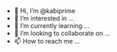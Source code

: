 - 👋 Hi, I’m @kabiprime
- 👀 I’m interested in ...
- 🌱 I’m currently learning ...
- 💞️ I’m looking to collaborate on ...
- 📫 How to reach me ...

<!---
kabiprime/kabiprime is a ✨ special ✨ repository because its `README.md` (this file) appears on your GitHub profile.
You can click the Preview link to take a look at your changes.
--->
